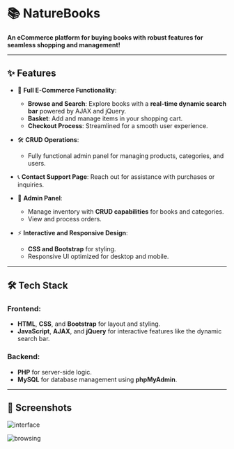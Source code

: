 # 📚 NatureBooks  

**An eCommerce platform for buying books with robust features for seamless shopping and management!**  

---

## ✨ Features  
- 🛒 **Full E-Commerce Functionality**:  
  - **Browse and Search**: Explore books with a **real-time dynamic search bar** powered by AJAX and jQuery.  
  - **Basket**: Add and manage items in your shopping cart.  
  - **Checkout Process**: Streamlined for a smooth user experience.  

- 🛠️ **CRUD Operations**:  
  - Fully functional admin panel for managing products, categories, and users.  

- 📞 **Contact Support Page**: Reach out for assistance with purchases or inquiries.  

- 🔧 **Admin Panel**:  
  - Manage inventory with **CRUD capabilities** for books and categories.  
  - View and process orders.  

- ⚡ **Interactive and Responsive Design**:  
  - **CSS and Bootstrap** for styling.  
  - Responsive UI optimized for desktop and mobile.  

---

## 🛠️ Tech Stack  
### Frontend:  
- **HTML**, **CSS**, and **Bootstrap** for layout and styling.  
- **JavaScript**, **AJAX**, and **jQuery** for interactive features like the dynamic search bar.  

### Backend:  
- **PHP** for server-side logic.  
- **MySQL** for database management using **phpMyAdmin**.  

---


## 📸 Screenshots  
![interface](https://i.imgur.com/zDQLq4q.png)

![browsing](https://github.com/user-attachments/assets/8b793299-bde9-4ed6-b1c0-69c7799f7d18)



